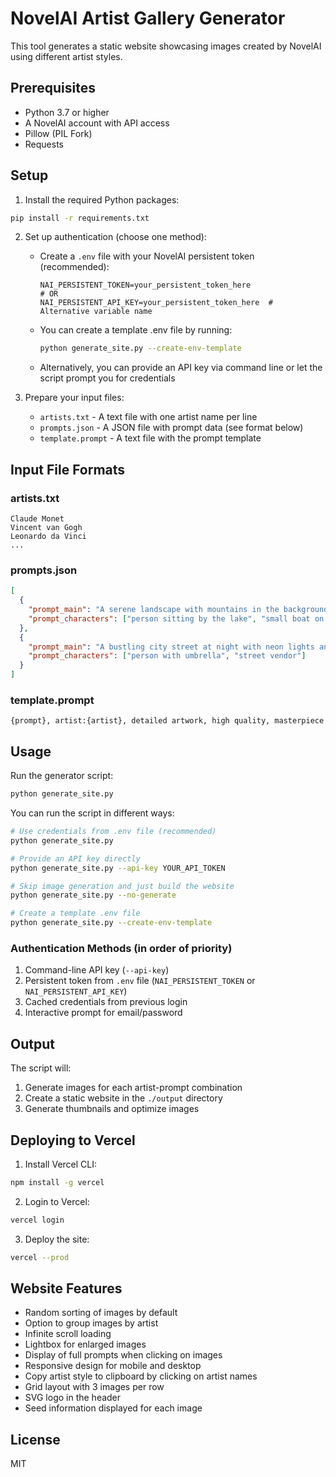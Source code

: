 # NovelAI Artist Gallery Generator

This tool generates a static website showcasing images created by NovelAI using different artist styles.

## Prerequisites

- Python 3.7 or higher
- A NovelAI account with API access
- Pillow (PIL Fork)
- Requests

## Setup

1. Install the required Python packages:

```bash
pip install -r requirements.txt
```

2. Set up authentication (choose one method):
   - Create a `.env` file with your NovelAI persistent token (recommended):
     ```
     NAI_PERSISTENT_TOKEN=your_persistent_token_here
     # OR
     NAI_PERSISTENT_API_KEY=your_persistent_token_here  # Alternative variable name
     ```
   - You can create a template .env file by running:
     ```bash
     python generate_site.py --create-env-template
     ```
   - Alternatively, you can provide an API key via command line or let the script prompt you for credentials

3. Prepare your input files:
   - `artists.txt` - A text file with one artist name per line
   - `prompts.json` - A JSON file with prompt data (see format below)
   - `template.prompt` - A text file with the prompt template

## Input File Formats

### artists.txt
```
Claude Monet
Vincent van Gogh
Leonardo da Vinci
...
```

### prompts.json
```json
[
  {
    "prompt_main": "A serene landscape with mountains in the background and a calm lake",
    "prompt_characters": ["person sitting by the lake", "small boat on the water"]
  },
  {
    "prompt_main": "A bustling city street at night with neon lights and rain",
    "prompt_characters": ["person with umbrella", "street vendor"]
  }
]
```

### template.prompt
```
{prompt}, artist:{artist}, detailed artwork, high quality, masterpiece
```

## Usage

Run the generator script:

```bash
python generate_site.py
```

You can run the script in different ways:

```bash
# Use credentials from .env file (recommended)
python generate_site.py

# Provide an API key directly
python generate_site.py --api-key YOUR_API_TOKEN

# Skip image generation and just build the website
python generate_site.py --no-generate

# Create a template .env file
python generate_site.py --create-env-template
```

### Authentication Methods (in order of priority)

1. Command-line API key (`--api-key`)
2. Persistent token from `.env` file (`NAI_PERSISTENT_TOKEN` or `NAI_PERSISTENT_API_KEY`)
3. Cached credentials from previous login
4. Interactive prompt for email/password

## Output

The script will:
1. Generate images for each artist-prompt combination
2. Create a static website in the `./output` directory
3. Generate thumbnails and optimize images

## Deploying to Vercel

1. Install Vercel CLI:
```bash
npm install -g vercel
```

2. Login to Vercel:
```bash
vercel login
```

3. Deploy the site:
```bash
vercel --prod
```

## Website Features

- Random sorting of images by default
- Option to group images by artist
- Infinite scroll loading
- Lightbox for enlarged images
- Display of full prompts when clicking on images
- Responsive design for mobile and desktop
- Copy artist style to clipboard by clicking on artist names
- Grid layout with 3 images per row
- SVG logo in the header
- Seed information displayed for each image

## License

MIT
